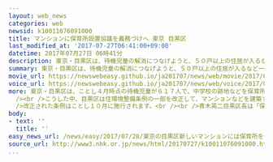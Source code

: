 ```yaml
---
layout: web_news
categories: web
newsid: k10011076091000
title: マンションに保育所設置協議を義務づけへ 東京 目黒区
last_modified_at: '2017-07-27T06:41:00+09:00'
datetime: 2017年07月27日 06時41分
description: 東京・目黒区は、待機児童の解消につなげようと、５０戸以上の住居が入るなど一定規模のマンションを建築する事業者に対し、保育所の設置が可能かどうか事前に区との協議を義務づけることになりました。
summary: 東京・目黒区は、待機児童の解消につなげようと、５０戸以上の住居が入るなど一定規模のマンションを建築する事業者に対し、保育所の設置が可能かどうか事前に区との協議を義務づけることになりました。
movie_url: https://newswebeasy.github.io/ja201707/news/web/movie/2017/07/28/k10011076091000.mp4
voice_url: https://newswebeasy.github.io/ja201707/news/web/voice/2017/07/28/k10011076091000.mp3
more: 東京・目黒区は、ことし４月時点の待機児童が６１７人で、中学校の跡地などを保育所の用地として活用するといった対策を進める予定ですが、来年度も解消の見込みは立っていません。<br
  /><br />こうした中、目黒区は住環境整備条例の一部を改正して、マンションなどを建築する事業者に対し、建物の中に保育所の設置が可能かどうか区との協議を義務づけることにしました。対象は４０平方メートル以上の床面積の住居が５０戸以上あるマンションなどで、保育所を設置する強制力はありませんが、協議の中で事業者に待機児童解消への協力を求めることにしています。<br
  />改正された条例はことし１０月に施行されます。<br /><br />青木英二目黒区長は「保育所設置の有無について理由を明確に説明してもらう予定で、居住する人にとっても決してマイナスにはならないと思う」と話しています。
body:
- text: ''
  title: ''
easy_news_url: /news/easy/2017/07/28/東京の目黒区新しいマンションには保育所を作って/
source_url: http://www3.nhk.or.jp/news/html/20170727/k10011076091000.html
...
```

